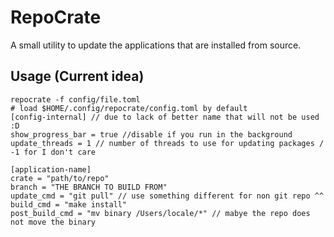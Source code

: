 # RepoCrate

A small utility to update the applications that are installed from source.

## Usage (Current idea)

    repocrate -f config/file.toml
    # load $HOME/.config/repocrate/config.toml by default
    [config-internal] // due to lack of better name that will not be used :D 
    show_progress_bar = true //disable if you run in the background
    update_threads = 1 // number of threads to use for updating packages / -1 for I don't care

    [application-name]
    crate = "path/to/repo"
    branch = "THE BRANCH TO BUILD FROM"
    update_cmd = "git pull" // use something different for non git repo ^^
    build_cmd = "make install"
    post_build_cmd = "mv binary /Users/locale/*" // mabye the repo does not move the binary
